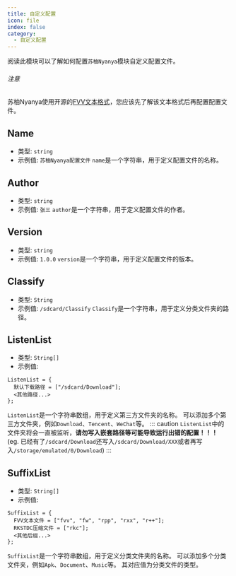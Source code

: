 ```yaml
---
title: 自定义配置
icon: file
index: false
category:
  - 自定义配置
---
```



阅读此模块可以了解如何配置`苏柚Nyanya`模块自定义配置文件。

###### 注意

苏柚Nyanya使用开源的[FVV文本格式](https://github.com/GunRain/FVV)，您应该先了解该文本格式后再配置配置文件。

## Name

* 类型: `string`
* 示例值: `苏柚Nyanya配置文件`
`name`是一个字符串，用于定义配置文件的名称。

## Author

* 类型: `string`
* 示例值: `张三`
`author`是一个字符串，用于定义配置文件的作者。

## Version

* 类型: `string`
* 示例值: `1.0.0`
`version`是一个字符串，用于定义配置文件的版本。

## Classify

* 类型: `String`
* 示例值: `/sdcard/Classify`
`Classify`是一个字符串，用于定义分类文件夹的路径。

## ListenList

* 类型: `String[]`
* 示例值:
``` fvv
ListenList = {
  默认下载路径 = ["/sdcard/Download"];
  <其他路径...>
};
```
`ListenList`是一个字符串数组，用于定义第三方文件夹的名称。
可以添加多个第三方文件夹，例如`Download`、`Tencent`、`WeChat`等。
::: caution
`ListenList`中的文件夹将会一直被监听，**请勿写入嵌套路径等可能导致运行出错的配置！！！** (eg. 已经有了`/sdcard/Download`还写入`/sdcard/Download/XXX`或者再写入`/storage/emulated/0/Download`)
:::

## SuffixList 

* 类型: `String[]`
* 示例值:
``` fvv
SuffixList = {
  FVV文本文件 = ["fvv", "fw", "rpp", "rxx", "r++"];
  RKSTDC压缩文件 = ["rkc"];
  <其他后缀...>
};
```
`SuffixList`是一个字符串数组，用于定义分类文件夹的名称。
可以添加多个分类文件夹，例如`Apk`、`Document`、`Music`等。
其对应值为分类文件的类型。